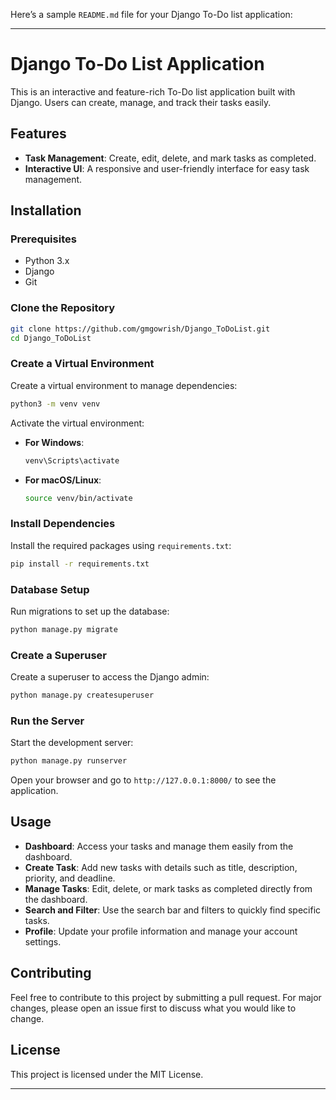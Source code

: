 Here’s a sample `README.md` file for your Django To-Do list application:

---

# Django To-Do List Application

This is an interactive and feature-rich To-Do list application built with Django. Users can create, manage, and track their tasks easily.

## Features


- **Task Management**: Create, edit, delete, and mark tasks as completed.
- **Interactive UI**: A responsive and user-friendly interface for easy task management.


## Installation

### Prerequisites

- Python 3.x
- Django
- Git

### Clone the Repository

```bash
git clone https://github.com/gmgowrish/Django_ToDoList.git
cd Django_ToDoList
```

### Create a Virtual Environment

Create a virtual environment to manage dependencies:

```bash
python3 -m venv venv
```

Activate the virtual environment:

- **For Windows**:
  ```bash
  venv\Scripts\activate
  ```
- **For macOS/Linux**:
  ```bash
  source venv/bin/activate
  ```

### Install Dependencies

Install the required packages using `requirements.txt`:

```bash
pip install -r requirements.txt
```

### Database Setup

Run migrations to set up the database:

```bash
python manage.py migrate
```

### Create a Superuser

Create a superuser to access the Django admin:

```bash
python manage.py createsuperuser
```

### Run the Server

Start the development server:

```bash
python manage.py runserver
```

Open your browser and go to `http://127.0.0.1:8000/` to see the application.

## Usage

- **Dashboard**: Access your tasks and manage them easily from the dashboard.
- **Create Task**: Add new tasks with details such as title, description, priority, and deadline.
- **Manage Tasks**: Edit, delete, or mark tasks as completed directly from the dashboard.
- **Search and Filter**: Use the search bar and filters to quickly find specific tasks.
- **Profile**: Update your profile information and manage your account settings.

## Contributing

Feel free to contribute to this project by submitting a pull request. For major changes, please open an issue first to discuss what you would like to change.

## License

This project is licensed under the MIT License.

---
